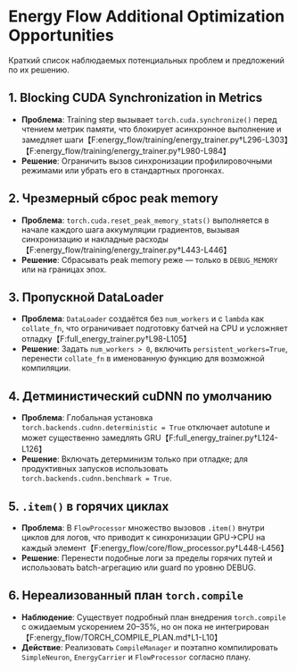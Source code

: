 # Energy Flow Additional Optimization Opportunities

Краткий список наблюдаемых потенциальных проблем и предложений по их решению.

## 1. Blocking CUDA Synchronization in Metrics
- **Проблема**: Training step вызывает `torch.cuda.synchronize()` перед чтением метрик памяти, что блокирует асинхронное выполнение и замедляет шаги【F:energy_flow/training/energy_trainer.py†L296-L303】【F:energy_flow/training/energy_trainer.py†L980-L984】
- **Решение**: Ограничить вызов синхронизации профилировочными режимами или убрать его в стандартных прогонках.

## 2. Чрезмерный сброс peak memory
- **Проблема**: `torch.cuda.reset_peak_memory_stats()` выполняется в начале каждого шага аккумуляции градиентов, вызывая синхронизацию и накладные расходы【F:energy_flow/training/energy_trainer.py†L443-L446】
- **Решение**: Сбрасывать peak memory реже — только в `DEBUG_MEMORY` или на границах эпох.

## 3. Пропускной DataLoader
- **Проблема**: `DataLoader` создаётся без `num_workers` и с `lambda` как `collate_fn`, что ограничивает подготовку батчей на CPU и усложняет отладку【F:full_energy_trainer.py†L98-L105】
- **Решение**: Задать `num_workers > 0`, включить `persistent_workers=True`, перенести `collate_fn` в именованную функцию для возможной компиляции.

## 4. Детминистический cuDNN по умолчанию
- **Проблема**: Глобальная установка `torch.backends.cudnn.deterministic = True` отключает autotune и может существенно замедлять GRU【F:full_energy_trainer.py†L124-L126】
- **Решение**: Включать детерминизм только при отладке; для продуктивных запусков использовать `torch.backends.cudnn.benchmark = True`.

## 5. `.item()` в горячих циклах
- **Проблема**: В `FlowProcessor` множество вызовов `.item()` внутри циклов для логов, что приводит к синхронизации GPU→CPU на каждый элемент【F:energy_flow/core/flow_processor.py†L448-L456】
- **Решение**: Перенести подобные логи за пределы горячих путей и использовать batch-агрегацию или guard по уровню DEBUG.

## 6. Нереализованный план `torch.compile`
- **Наблюдение**: Существует подробный план внедрения `torch.compile` с ожидаемым ускорением 20–35%, но он пока не интегрирован【F:energy_flow/TORCH_COMPILE_PLAN.md†L1-L10】
- **Действие**: Реализовать `CompileManager` и поэтапно компилировать `SimpleNeuron`, `EnergyCarrier` и `FlowProcessor` согласно плану.

